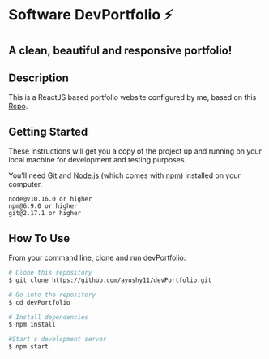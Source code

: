# Software DevPortfolio ⚡️ 

## A clean, beautiful and responsive portfolio!

## Description
This is a ReactJS based portfolio website configured by me, based on this <a href='https://github.com/saadpasta/developerFolio'>Repo</a>.

## Getting Started

These instructions will get you a copy of the project up and running on your local machine for development and testing purposes.

You'll need [Git](https://git-scm.com) and [Node.js](https://nodejs.org/en/download/) (which comes with [npm](http://npmjs.com)) installed on your computer.

```
node@v10.16.0 or higher
npm@6.9.0 or higher
git@2.17.1 or higher
```
## How To Use 

From your command line, clone and run devPortfolio:

```bash
# Clone this repository
$ git clone https://github.com/ayushy11/devPortfolio.git

# Go into the repository
$ cd devPortfolio

# Install dependencies
$ npm install

#Start's development server
$ npm start
```

